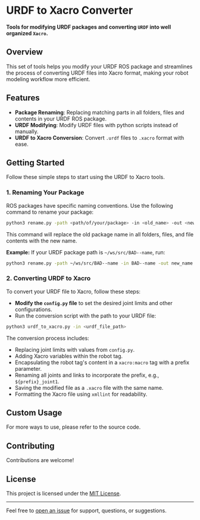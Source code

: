 # URDF to Xacro Converter

**Tools for modifying URDF packages and converting `URDF` into well organized `Xacro`.**

## Overview

This set of tools helps you modify your URDF ROS package and streamlines the process of converting URDF files into Xacro format, making your robot modeling workflow more efficient.

## Features

- **Package Renaming**: Replacing matching parts in all folders, files and contents in your URDF ROS package.
- **URDF Modifying**: Modify URDF files with python scripts instead of manually.
- **URDF to Xacro Conversion**: Convert `.urdf` files to `.xacro` format with ease.

## Getting Started

Follow these simple steps to start using the URDF to Xacro tools.

### 1. Renaming Your Package

ROS packages have specific naming conventions. Use the following command to rename your package:

```bash
python3 rename.py -path <path/of/your/package> -in <old_name> -out <new_name>
```

This command will replace the old package name in all folders, files, and file contents with the new name.

**Example:**
If your URDF package path is `~/ws/src/BAD--name`, run:

```bash
python3 rename.py -path ~/ws/src/BAD--name -in BAD--name -out new_name
```

### 2. Converting URDF to Xacro

To convert your URDF file to Xacro, follow these steps:

- **Modify the `config.py` file** to set the desired joint limits and other configurations.
- Run the conversion script with the path to your URDF file:

```bash
python3 urdf_to_xacro.py -in <urdf_file_path>
```

The conversion process includes:

- Replacing joint limits with values from `config.py`.
- Adding Xacro variables within the robot tag.
- Encapsulating the robot tag's content in a `xacro:macro` tag with a prefix parameter.
- Renaming all joints and links to incorporate the prefix, e.g., `${prefix}_joint1`.
- Saving the modified file as a `.xacro` file with the same name.
- Formatting the Xacro file using `xmllint` for readability.

## Custom Usage

For more ways to use, please refer to the source code.

## Contributing

Contributions are welcome!

## License

This project is licensed under the [MIT License](LICENSE).

---

Feel free to [open an issue](https://github.com/your_username/urdf_to_xacro/issues) for support, questions, or suggestions.

